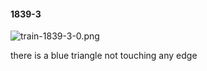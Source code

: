 #### 1839-3
![train-1839-3-0.png](https://github.com/lil-lab/nlvr/raw/master/nlvr/train/images/69/train-1839-3-0.png "train-1839-3-0.png")

there is a blue triangle not touching any edge